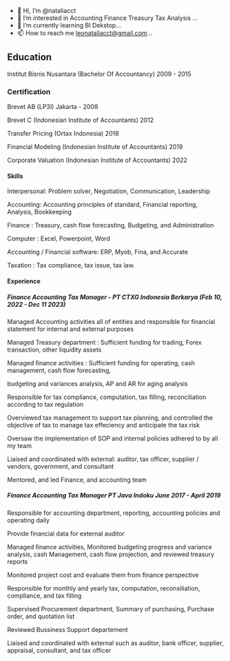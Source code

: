 - 👋 Hi, I’m @nataliacct
- 👀 I’m interested in Accounting Finance Treasury Tax Analysis  ...
- 🌱 I’m currently learning BI Dekstop...
- 📫 How to reach me leonataliacct@gmail.com...



## Education 
Institut Bisnis Nusantara  (Bachelor Of Accountancy)
2009 - 2015


### Certification 
Brevet AB (LP3I) Jakarta - 2008

Brevet C (Indonesian Institute of Accountants) 2012

Transfer Pricing (Ortax Indonesia) 2018

Financial Modeling (Indonesian Institute of Accountants) 2019

Corporate Valuation (Indonesian Institute of Accountants) 2022



#### Skills 
Interpersonal: Problem solver, Negotiation, Communication, Leadership 

Accounting: Accounting principles of standard, Financial reporting, Analysis, Bookkeeping

Finance : Treasury, cash flow forecasting, Budgeting, and Administration

Computer : Excel, Powerpoint, Word 

Accounting / Financial software: ERP, Myob, Fina, and Accurate 

Taxation : Tax compliance, tax issue, tax law. 




#### Experience 

##### Finance Accounting Tax Manager - PT CTXG Indonesia Berkarya (Feb 10, 2022 - Dec 11 2023)

Managed Accounting activities all of entities and responsible for financial statement for internal and external purposes  

Managed Treasury department : Sufficient funding for trading, Forex transaction, other liquidity assets 

Managed finance activities : Sufficient funding for operating, cash management, cash flow forecasting, 

budgeting and variances analysis, AP and AR for aging analysis    

Responsible for tax compliance, computation, tax filling, reconciliation according to tax regulation

Overviewed tax management to support tax planning, and controlled the objective of tax to manage tax effeciency and anticipate the tax risk

Oversaw the implementation of SOP and internal policies adhered to by all my team 

Liaised and coordinated with external: auditor, tax officer, supplier / vendors, government, and consultant 

Mentored, and led Finance, and accounting team 



##### Finance Accounting Tax Manager  PT Java Indoku June 2017 - April 2019

Responsible for accounting department, reporting, accounting policies and operating daily

Provide financial data for external auditor

Managed finance activities, Monitored budgeting progress and variance analysis, cash Management, cash flow projection, and reviewed treasury reports 

Monitored project cost and evaluate them from finance perspective 

Responsible for monthly and yearly tax, computation, reconsiliation, compliance, and tax filling 

Supervised Procurement department, Summary of purchasing, Purchase order, and quotation list 

Reviewed Bussiness Support departement 

Liaised and coordinated with external such as auditor, bank officer, supplier, appraisal, consultant, and tax officer 




 





 



